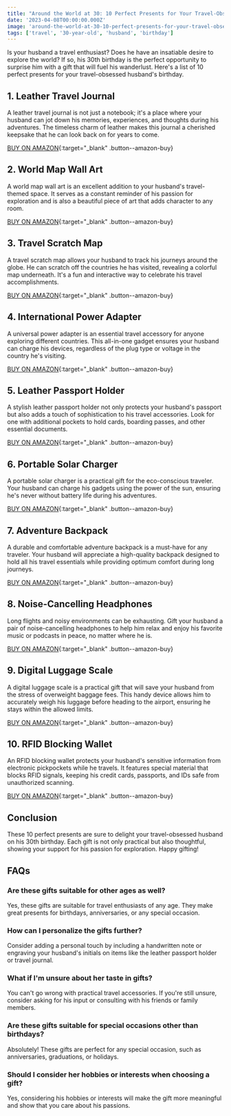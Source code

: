 ```yaml
---
title: "Around the World at 30: 10 Perfect Presents for Your Travel-Obsessed Husband's Birthday"
date: '2023-04-08T00:00:00.000Z'
image: 'around-the-world-at-30-10-perfect-presents-for-your-travel-obsessed-husbands-birthday.png'
tags: ['travel', '30-year-old', 'husband', 'birthday']
---
```


Is your husband a travel enthusiast? Does he have an insatiable desire to explore the world? If so, his 30th birthday is the perfect opportunity to surprise him with a gift that will fuel his wanderlust. Here's a list of 10 perfect presents for your travel-obsessed husband's birthday.

## 1. Leather Travel Journal

A leather travel journal is not just a notebook; it's a place where your husband can jot down his memories, experiences, and thoughts during his adventures. The timeless charm of leather makes this journal a cherished keepsake that he can look back on for years to come.

[BUY ON AMAZON](https://www.amazon.com/s?k=Leather+Travel+Journal&tag=giftyland05-20){:target="\_blank" .button--amazon-buy}

## 2. World Map Wall Art

A world map wall art is an excellent addition to your husband's travel-themed space. It serves as a constant reminder of his passion for exploration and is also a beautiful piece of art that adds character to any room.

[BUY ON AMAZON](https://www.amazon.com/s?k=World+Map+Wall+Art&tag=giftyland05-20){:target="\_blank" .button--amazon-buy}

## 3. Travel Scratch Map

A travel scratch map allows your husband to track his journeys around the globe. He can scratch off the countries he has visited, revealing a colorful map underneath. It's a fun and interactive way to celebrate his travel accomplishments.

[BUY ON AMAZON](https://www.amazon.com/s?k=Travel+Scratch+Map&tag=giftyland05-20){:target="\_blank" .button--amazon-buy}

## 4. International Power Adapter

A universal power adapter is an essential travel accessory for anyone exploring different countries. This all-in-one gadget ensures your husband can charge his devices, regardless of the plug type or voltage in the country he's visiting.

[BUY ON AMAZON](https://www.amazon.com/s?k=International+Power+Adapter&tag=giftyland05-20){:target="\_blank" .button--amazon-buy}

## 5. Leather Passport Holder

A stylish leather passport holder not only protects your husband's passport but also adds a touch of sophistication to his travel accessories. Look for one with additional pockets to hold cards, boarding passes, and other essential documents.

[BUY ON AMAZON](https://www.amazon.com/s?k=Leather+Passport+Holder&tag=giftyland05-20){:target="\_blank" .button--amazon-buy}

## 6. Portable Solar Charger

A portable solar charger is a practical gift for the eco-conscious traveler. Your husband can charge his gadgets using the power of the sun, ensuring he's never without battery life during his adventures.

[BUY ON AMAZON](https://www.amazon.com/s?k=Portable+Solar+Charger&tag=giftyland05-20){:target="\_blank" .button--amazon-buy}

## 7. Adventure Backpack

A durable and comfortable adventure backpack is a must-have for any traveler. Your husband will appreciate a high-quality backpack designed to hold all his travel essentials while providing optimum comfort during long journeys.

[BUY ON AMAZON](https://www.amazon.com/s?k=Adventure+Backpack&tag=giftyland05-20){:target="\_blank" .button--amazon-buy}

## 8. Noise-Cancelling Headphones

Long flights and noisy environments can be exhausting. Gift your husband a pair of noise-cancelling headphones to help him relax and enjoy his favorite music or podcasts in peace, no matter where he is.

[BUY ON AMAZON](https://www.amazon.com/s?k=Noise-Cancelling+Headphones&tag=giftyland05-20){:target="\_blank" .button--amazon-buy}

## 9. Digital Luggage Scale

A digital luggage scale is a practical gift that will save your husband from the stress of overweight baggage fees. This handy device allows him to accurately weigh his luggage before heading to the airport, ensuring he stays within the allowed limits.

[BUY ON AMAZON](https://www.amazon.com/s?k=Digital+Luggage+Scale&tag=giftyland05-20){:target="\_blank" .button--amazon-buy}

## 10. RFID Blocking Wallet

An RFID blocking wallet protects your husband's sensitive information from electronic pickpockets while he travels. It features special material that blocks RFID signals, keeping his credit cards, passports, and IDs safe from unauthorized scanning.

[BUY ON AMAZON](https://www.amazon.com/s?k=RFID+Blocking+Wallet&tag=giftyland05-20){:target="\_blank" .button--amazon-buy}

## Conclusion

These 10 perfect presents are sure to delight your travel-obsessed husband on his 30th birthday. Each gift is not only practical but also thoughtful, showing your support for his passion for exploration. Happy gifting!

## FAQs

### Are these gifts suitable for other ages as well?

Yes, these gifts are suitable for travel enthusiasts of any age. They make great presents for birthdays, anniversaries, or any special occasion.

### How can I personalize the gifts further?

Consider adding a personal touch by including a handwritten note or engraving your husband's initials on items like the leather passport holder or travel journal.

### What if I'm unsure about her taste in gifts?

You can't go wrong with practical travel accessories. If you're still unsure, consider asking for his input or consulting with his friends or family members.

### Are these gifts suitable for special occasions other than birthdays?

Absolutely! These gifts are perfect for any special occasion, such as anniversaries, graduations, or holidays.

### Should I consider her hobbies or interests when choosing a gift?

Yes, considering his hobbies or interests will make the gift more meaningful and show that you care about his passions.
